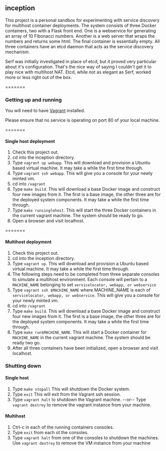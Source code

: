 ## inception

This project is a personal sandbox for experimenting with service discovery for multihost container deployments. The system consists of three Docker containers, two with a Flask front end. One is a webservice for generating an array of 10 Fibonacci numbers. Another is a web server that wraps the numbers and returns some html. The final container is essentially empty. All three containers have an etcd daemon that acts as the service discovery mechanism.

Serf was initially investigated in place of etcd, but it proved very particular about it's configuration. That's the nice way of saying I couldn't get it to play nice with multihost NAT. Etcd, while not as elegant as Serf, worked more or less right out of the box.

=======

### Getting up and running

You will need to have [Vagrant](http://www.vagrantup.com) installed. 

Please ensure that no service is operating on port 80 of your local machine.

=======
#### Single host deployment

 1. Check this project out.
 1. cd into the inception directory.
 1. Type `vagrant up webapp`. This will download and provision a Ubuntu based virtual machine. It may take a while the first time through.
 1. Type `vagrant ssh webapp`. This will give you a console for your newly minted vm.
 1. cd into `/vagrant`
 1. Type `make build`. This will download a base Docker image and construct four new images from it. The first is a base image, the other three are for the deployed system components. It may take a while the first time through.
 1. Type `make runsinglehost`. This will start the three Docker containers in the current vagrant machine. The system should be ready to go.
 1. Open a browser and visit localhost.

=======
#### Multihost deployment

 1. Check this project out.
 1. cd into the inception directory.
 1. Type `vagrant up`. This will download and provision a Ubuntu based virtual machine. It may take a while the first time through.
 1. The following steps need to be completed from three separate consoles to simulate a multihost environment. Each console will pertain to a `MACHINE_NAME` belonging to set `servicelocator, webapp, or webservice`
  1. Type `vagrant ssh $MACHINE_NAME` where MACHINE_NAME is each of `servicelocator, webapp, or webservice`. This will give you a console for your newly minted vm.
  1. cd into `/vagrant`
  1. Type `make build`. This will download a base Docker image and construct four new images from it. The first is a base image, the other three are for the deployed system components. It may take a while the first time through.
  1. Type `make run$MACHINE_NAME`. This will start a Docker container for `MACHINE_NAME` in the current vagrant machine. The system should be ready two go.
 1. After all three containers have been initialized, open a browser and visit localhost.


### Shutting down

#### Single host

 1. Type `make stopall` This will shutdown the Docker system.
 1. Type `exit` This will exit from the Vagrant ssh session.
 1. Type `vagrant halt` to shutdown the Vagrant machine. --or-- Type `vagrant destroy` to remove the vagrant instance from your machine.

#### Multihost

 1. Ctrl-c in each of the running containers consoles.
 1. Type `exit` from each ot the consoles.
 1. Type `vagrant halt` from one of the consoles to shutdown the machines. Use `vagrant destroy` to remove the VM instance from your machine 
 
 
